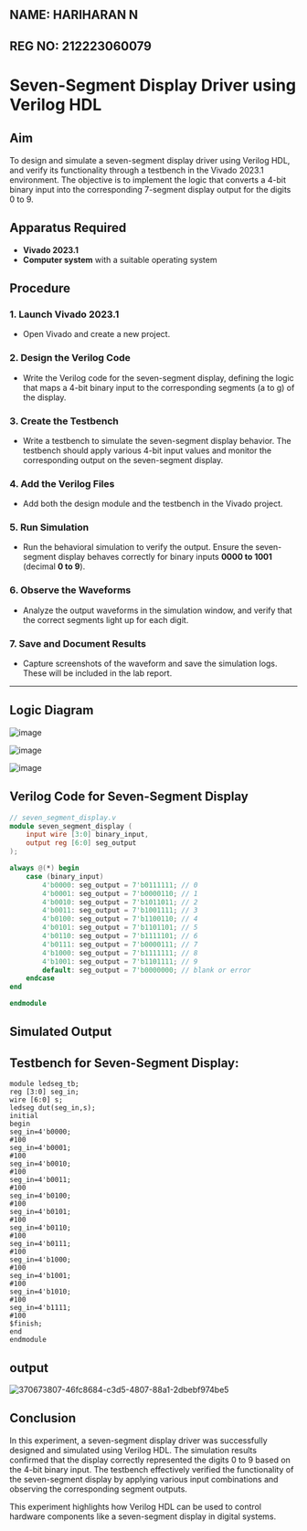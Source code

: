 
## NAME: HARIHARAN N
## REG NO: 212223060079

# Seven-Segment Display Driver using Verilog HDL

## Aim  
To design and simulate a seven-segment display driver using Verilog HDL, and verify its functionality through a testbench in the Vivado 2023.1 environment. The objective is to implement the logic that converts a 4-bit binary input into the corresponding 7-segment display output for the digits 0 to 9.

## Apparatus Required  
- **Vivado 2023.1**  
- **Computer system** with a suitable operating system  

## Procedure  

### 1. Launch Vivado 2023.1  
- Open Vivado and create a new project.  

### 2. Design the Verilog Code  
- Write the Verilog code for the seven-segment display, defining the logic that maps a 4-bit binary input to the corresponding segments (a to g) of the display.  

### 3. Create the Testbench  
- Write a testbench to simulate the seven-segment display behavior. The testbench should apply various 4-bit input values and monitor the corresponding output on the seven-segment display.  

### 4. Add the Verilog Files  
- Add both the design module and the testbench in the Vivado project.  

### 5. Run Simulation  
- Run the behavioral simulation to verify the output. Ensure the seven-segment display behaves correctly for binary inputs **0000 to 1001** (decimal **0 to 9**).  

### 6. Observe the Waveforms  
- Analyze the output waveforms in the simulation window, and verify that the correct segments light up for each digit.  

### 7. Save and Document Results  
- Capture screenshots of the waveform and save the simulation logs. These will be included in the lab report.  

---
## Logic Diagram

![image](https://github.com/user-attachments/assets/e561cdb5-b1b0-42d0-94f5-e1efaec9704c)

![image](https://github.com/user-attachments/assets/dc32254e-f88d-471a-a2ba-e4ec5eb3fc11)

![image](https://github.com/user-attachments/assets/a8a8921e-0a37-4697-86d8-0c43cd8aef5a)

## Verilog Code for Seven-Segment Display  

```verilog
// seven_segment_display.v
module seven_segment_display (
    input wire [3:0] binary_input,
    output reg [6:0] seg_output
);

always @(*) begin
    case (binary_input)
        4'b0000: seg_output = 7'b0111111; // 0
        4'b0001: seg_output = 7'b0000110; // 1
        4'b0010: seg_output = 7'b1011011; // 2
        4'b0011: seg_output = 7'b1001111; // 3
        4'b0100: seg_output = 7'b1100110; // 4
        4'b0101: seg_output = 7'b1101101; // 5 
        4'b0110: seg_output = 7'b1111101; // 6
        4'b0111: seg_output = 7'b0000111; // 7
        4'b1000: seg_output = 7'b1111111; // 8
        4'b1001: seg_output = 7'b1101111; // 9
        default: seg_output = 7'b0000000; // blank or error
    endcase
end

endmodule
```
## Simulated Output
## Testbench for Seven-Segment Display:

```
module ledseg_tb;
reg [3:0] seg_in;
wire [6:0] s;
ledseg dut(seg_in,s);
initial
begin
seg_in=4'b0000;
#100
seg_in=4'b0001;
#100
seg_in=4'b0010;
#100
seg_in=4'b0011;
#100
seg_in=4'b0100;
#100
seg_in=4'b0101;
#100
seg_in=4'b0110;
#100
seg_in=4'b0111;
#100
seg_in=4'b1000;
#100
seg_in=4'b1001;
#100
seg_in=4'b1010;
#100
seg_in=4'b1111;
#100
$finish;
end
endmodule
```
## output

![370673807-46fc8684-c3d5-4807-88a1-2dbebf974be5](https://github.com/user-attachments/assets/dfd80455-a9a6-42cb-8777-d021dc8dc2fc)

## Conclusion
In this experiment, a seven-segment display driver was successfully designed and simulated using Verilog HDL. The simulation results confirmed that the display correctly represented the digits 0 to 9 based on the 4-bit binary input. The testbench effectively verified the functionality of the seven-segment display by applying various input combinations and observing the corresponding segment outputs.

This experiment highlights how Verilog HDL can be used to control hardware components like a seven-segment display in digital systems.
